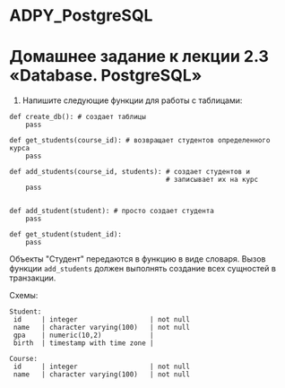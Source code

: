 # ADPY_PostgreSQL

# Домашнее задание к лекции 2.3 «Database. PostgreSQL»

1. Напишите следующие функции для работы с таблицами:

```
def create_db(): # создает таблицы
    pass

def get_students(course_id): # возвращает студентов определенного курса
    pass

def add_students(course_id, students): # создает студентов и 
                                       # записывает их на курс
    pass


def add_student(student): # просто создает студента
    pass

def get_student(student_id):
    pass
```

Объекты "Студент" передаются в функцию в виде словаря. Вызов функции `add_students` должен выполнять создание всех сущностей в транзакции.

Схемы:
```
Student:
 id     | integer                  | not null
 name   | character varying(100)   | not null
 gpa    | numeric(10,2)            |
 birth  | timestamp with time zone |

Course:
 id     | integer                  | not null
 name   | character varying(100)   | not null
```
